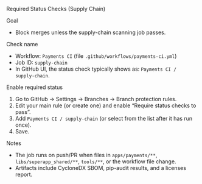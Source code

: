 Required Status Checks (Supply Chain)

Goal
- Block merges unless the supply-chain scanning job passes.

Check name
- Workflow: `Payments CI` (file `.github/workflows/payments-ci.yml`)
- Job ID: `supply-chain`
- In GitHub UI, the status check typically shows as: `Payments CI / supply-chain`.

Enable required status
1) Go to GitHub → Settings → Branches → Branch protection rules.
2) Edit your main rule (or create one) and enable “Require status checks to pass”.
3) Add `Payments CI / supply-chain` (or select from the list after it has run once).
4) Save.

Notes
- The job runs on push/PR when files in `apps/payments/**`, `libs/superapp_shared/**`, `tools/**`, or the workflow file change.
- Artifacts include CycloneDX SBOM, pip-audit results, and a licenses report.

